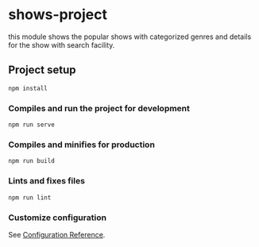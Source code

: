 # shows-project

this module shows the popular shows with categorized genres and details for the show with search facility.

## Project setup
```
npm install
```

### Compiles and run the project for development
```
npm run serve
```

### Compiles and minifies for production
```
npm run build
```

### Lints and fixes files
```
npm run lint
```

### Customize configuration
See [Configuration Reference](https://cli.vuejs.org/config/).
